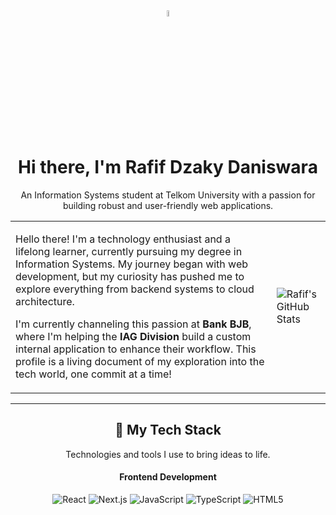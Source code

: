 <div align="center">
  <img src="https://media.giphy.com/media/hvRJCLFzcasrR4ia7z/giphy.gif" width="5%">
  <h1>Hi there, I'm Rafif Dzaky Daniswara</h1>
  <p>An Information Systems student at Telkom University with a passion for building robust and user-friendly web applications.</p>
</div>

<table>
  <tr>
    <td>
      <p>Hello there! I'm a technology enthusiast and a lifelong learner, currently pursuing my degree in Information Systems. My journey began with web development, but my curiosity has pushed me to explore everything from backend systems to cloud architecture.</p>
      <p>I'm currently channeling this passion at <b>Bank BJB</b>, where I'm helping the <b>IAG Division</b> build a custom internal application to enhance their workflow. This profile is a living document of my exploration into the tech world, one commit at a time!</p>
    </td>
    <td>
      <img src="https://github-readme-stats.vercel.app/api?username=rafifdzaky27&show_icons=true&theme=tokyonight&hide_border=true&include_all_commits=true&count_private=true" alt="Rafif's GitHub Stats" />
    </td>
  </tr>
</table>

---

<div align="center">
  <h2 id="tech-stack">🚀 My Tech Stack</h2>
  <p>Technologies and tools I use to bring ideas to life.</p>
  
  <h4>Frontend Development</h4>
  <p>
    <img src="https://img.shields.io/badge/React-20232A?style=for-the-badge&logo=react&logoColor=61DAFB" alt="React"/>
    <img src="https://img.shields.io/badge/Next.js-000000?style=for-the-badge&logo=nextdotjs&logoColor=white" alt="Next.js"/>
    <img src="https://img.shields.io/badge/JavaScript-F7DF1E?style=for-the-badge&logo=javascript&logoColor=black" alt="JavaScript"/>
    <img src="https://img.shields.io/badge/TypeScript-3178C6?style=for-the-badge&logo=typescript&logoColor=white" alt="TypeScript"/>
    <img src="https://img.shields.io/badge/HTML5-E34F26?style=for-the-badge&logo=html5&logoColor=white" alt="HTML5"/>
    <img src="
